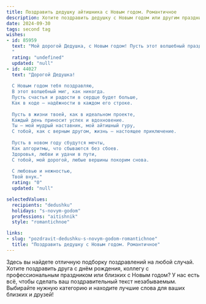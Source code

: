 ```yaml
---
title: Поздравить дедушку айтишника с Новым годом. Романтичное
description: Хотите поздравить дедушку с Новым годом или другим праздником? Наш ИИ создаст незабываемое поздравление, а вы обязательно выделитесь среди других.  
date: 2024-09-30
tags: second tag
wishes:
- id: 85959
  text: "Мой дорогой Дедушка, с Новым годом! Пусть этот волшебный праздник принесёт тебе столько же тепла и света, сколько ты приносишь в нашу жизнь своим талантом и добрым сердцем.  Твой мир, созданный из кода и инноваций, так же прекрасен и удивителен, как зимняя сказка за окном.  Пусть новый год будет полон вдохновения, успехов и радости, а каждый день будет наполнен любовью и заботой близких.  Я тебя очень люблю!
  "
  rating: "undefined"
  updated: "null"
- id: 44027
  text: "Дорогой Дедушка!
  
  С Новым годом тебя поздравляю,
  В этот волшебный миг, как никогда.
  Пусть счастья и радости в сердце будет больше,
  Как в коде — надёжности в каждом его строке.
  
  Пусть в жизни твоей, как в идеальном проекте,
  Каждый день приносит успех и вдохновение.
  Ты — мой мудрый наставник, мой айтишный гуру,
  С тобой, как с верным другом, жизнь — настоящее приключение.
  
  Пусть в новом году сбудутся мечты,
  Как алгоритмы, что сбываются без сбоев.
  Здоровья, любви и удачи в пути,
  С тобой, мой дорогой, любые вершины покорим снова.
  
  С любовью и нежностью,
  Твой внук."
  rating: "0"
  updated: "null"

selectedValues:
  recipients: "dedushku"
  holidays: "s-novym-godom"
  professions: "aitishnik"
  style: "romantichnoe"

links:
- slug: "pozdravit-dedushku-s-novym-godom-romantichnoe"
  title: "Поздравить дедушку с Новым годом. Романтичное"
---
```


Здесь вы найдете отличную подборку поздравлений на любой случай. 
Хотите поздравить друга с днём рождения, коллегу с профессиональным праздником или близких с Новым годом? У нас есть всё, чтобы сделать ваш поздравительный текст незабываемым. Выбирайте нужную категорию и находите лучшие слова для ваших близких и друзей!
